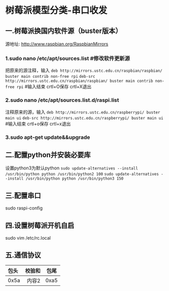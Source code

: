# 树莓派模型分类-串口收发


## 一.树莓派换国内软件源（buster版本）
源地址: http://www.raspbian.org/RaspbianMirrors
### 1.sudo nano /etc/apt/sources.list   #修改软件更新源
把原来的源注释，输入
```deb http://mirrors.ustc.edu.cn/raspbian/raspbian/ buster main contrib non-free rpi```
```deb-src http://mirrors.ustc.edu.cn/raspbian/raspbian/ buster main contrib non-free rpi```
#输入结束 crtl+O保存 crtl+X退出
### 2.sudo nano /etc/apt/sources.list.d/raspi.list
注释原来的源，输入
```deb http://mirrors.ustc.edu.cn/raspberrypi/ buster main ui```
```deb-src http://mirrors.ustc.edu.cn/raspberrypi/ buster main ui```
#输入结束 crtl+o保存 crtl+x退出
### 3.sudo apt-get update&&upgrade

## 二.配置python并安装必要库
设置python3为默认python
``` sudo update-alternatives --install /usr/bin/python python /usr/bin/python2 100 ```
``` sudo update-alternatives --install /usr/bin/python python /usr/bin/python3 150 ```
 

## 三.配置串口
sudo raspi-config


## 四.设置树莓派开机自启
sudo vim /etc/rc.local


## 五.通信协议
包头    |  校验和   |  包尾 
:-----  |-------: |:----:
0x5a    | 内容2    |  0xa5

